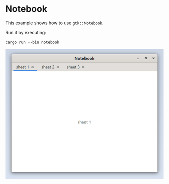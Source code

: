 # Notebook

This example shows how to use `gtk::Notebook`.

Run it by executing:

```console
cargo run --bin notebook
```

![screenshot](screenshot.png)